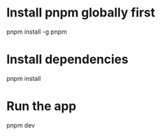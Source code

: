 # Install pnpm globally first

pnpm install -g pnpm

# Install dependencies

pnpm install

# Run the app

pnpm dev
